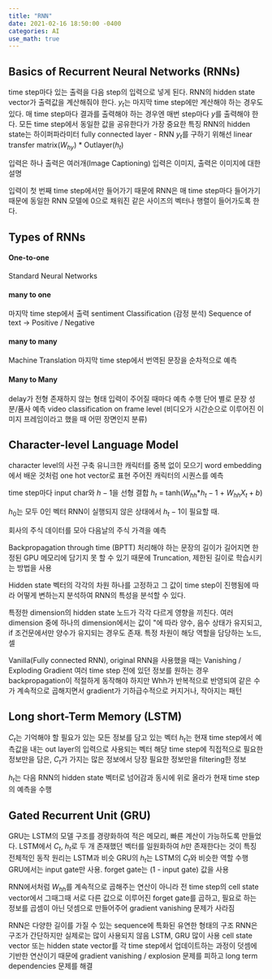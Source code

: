 ```yaml
---
title: "RNN"
date: 2021-02-16 18:50:00 -0400
categories: AI
use_math: true
---
```


## Basics of Recurrent Neural Networks (RNNs)

time step마다 있는 출력을 다음 step의 입력으로 넣게 된다.
RNN의 hidden state vector가 출력값을 계산해줘야 한다.
$y_t$는 마지막 time step에만 계산해야 하는 경우도 있다. 매 time step마다 결과를 출력해야 하는 경우엔 매번 step마다 $y$를 출력해야 한다. 모든 time step에서 동일한 값을 공유한다가 가장 중요한 특징
RNN의 hidden state는 하이퍼파라미터
fully connected layer - RNN
$y_t$를 구하기 위해선 linear transfer matrix($W_\mathit{hy}$) * Outlayer($h_t$)

입력은 하나 출력은 여러개(Image Captioning)
입력은 이미지, 출력은 이미지에 대한 설명

입력이 첫 번째 time step에서만 들어가기 때문에 RNN은 매 time step마다 들어가기 때문에 동일한 RNN 모델에 0으로 채워진 같은 사이즈의 벡터나 행렬이 들어가도록 한다.

## Types of RNNs

#### One-to-one
Standard Neural Networks

#### many to one
마지막 time step에서 출력
sentiment Classification (감정 분석)
Sequence of text -> Positive / Negative

#### many to many
Machine Translation
마지막 time step에서 번역된 문장을 순차적으로 예측

#### Many to Many
delay가 전형 존재하지 않는 형태
입력이 주어질 때마다 예측 수행
단어 별로 문장 성분/품사 예측
video classification on frame level (비디오가 시간순으로 이루어진 이미지 프레임이라고 했을 때 어떤 장면인지 분류)


## Character-level Language Model
character level의 사전 구축
  유니크한 캐릭터를 중복 없이 모으기
  word embedding에서 배운 것처럼 one hot vector로 표현
  주어진 캐릭터의 시퀀스를 예측

time step마다 input char와 $h-1$을 선형 결합
$h_t$ = tanh($W_\mathit{hh}$*$h_t - 1$ + $W_\mathit{hh}X_t + b$)

$h_0$는 모두 0인 벡터
RNN이 실행되지 않은 상태에서 $h_t - 1$이 필요할 때.

회사의 주식 데이터를 모아 다음날의 주식 가격을 예측

Backpropagation through time (BPTT)
처리해야 하는 문장의 길이가 길어지면 한정된 GPU 메모리에 담기지 못 할 수 있기 때문에 Truncation, 제한된 길이로 학습시키는 방법을 사용

Hidden state 벡터의 각각의 차원 하나를 고정하고 그 값이 time step이 진행됨에 따라 어떻게 변하는지 분석하여 RNN의 특성을 분석할 수 있다.

특정한 dimension의 hidden state 노드가 각각 다르게 영향을 끼친다.
여러 dimension 중에 하나의 dimension에서는 값이 "에 따라 양수, 음수 상태가 유지되고, if 조건문에서만 양수가 유지되는 경우도 존재. 특정 차원이 해당 역할을 담당하는 노드, 셀

Vanilla(Fully connected RNN), original RNN을 사용했을 때는 Vanishing / Exploding Gradient 
여러 time step 전에 있던 정보를 원하는 경우 backpropagation이 적절하게 동작해야 하지만 Whh가 반복적으로 반영되여 같은 수가 계속적으로 곱해지면서 gradient가 기하급수적으로 커지거나, 작아지는 패턴



## Long short-Term Memory (LSTM)

$C_t$는 기억해야 할 필요가 있는 모든 정보를 담고 있는 벡터
$h_t$는 현재 time step에서 예측값을 내는 out layer의 입력으로 사용되는 벡터
해당 time step에 직접적으로 필요한 정보만을 담은, $C_t$가 가지는 많은 정보에서 당장 필요한 정보만을 filtering한 정보

$h_t$는 다음 RNN의 hidden state 벡터로 넘어감과 동시에 위로 올라가 현재 time step의 예측을 수행

## Gated Recurrent Unit (GRU)

GRU는 LSTM의 모델 구조를 경량화하여 적은 메모리, 빠른 계산이 가능하도록 만들었다.
LSTM에서 $C_t$, $h_t$로 두 개 존재했던 벡터를 일원화하여 $h$만 존재한다는 것이 특징
전체적인 동작 원리는 LSTM과 비슷
GRU의 $h_t$는 LSTM의 $C_t$와 비슷한 역할 수행
GRU에서는 input gate만 사용. forget gate는 (1 - input gate) 값을 사용

RNN에서처럼 $W_\mathit{hh}$를 계속적으로 곱해주는 연산이 아니라 전 time step의 cell state vector에서 그때그때 서로 다른 값으로 이루어진 forget gate를 곱하고, 필요로 하는 정보를 곱셈이 아닌 덧셈으로 만들어주어 gradient vanishing 문제가 사라짐

RNN은 다양한 길이를 가질 수 있는 sequence에 특화된 유연한 형태의 구조
RNN은 구조가 간단하지만 실제로는 많이 사용되지 않음
LSTM, GRU 많이 사용
cell state vector 또는 hidden state vector를 각 time step에서 업데이트하는 과정이 덧셈에 기반한 연산이기 때문에 gradient vanishing / explosion 문제를 피하고 long term dependencies 문제를 해결

